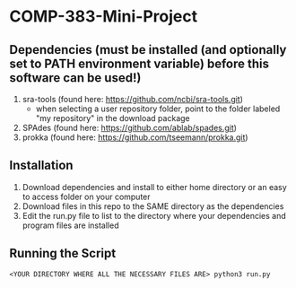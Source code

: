 # COMP-383-Mini-Project

## Dependencies (must be installed (and optionally set to PATH environment variable) before this software can be used!)
  1) sra-tools (found here: https://github.com/ncbi/sra-tools.git)
        - when selecting a user repository folder, point to the folder labeled "my repository" in the download package
  3) SPAdes (found here: https://github.com/ablab/spades.git)
  4) prokka (found here: https://github.com/tseemann/prokka.git)

## Installation
  1) Download dependencies and install to either home directory or an easy to access folder on your computer
  2) Download files in this repo to the SAME directory as the dependencies
  3) Edit the run.py file to list to the directory where your dependencies and program files are installed

## Running the Script
```
<YOUR DIRECTORY WHERE ALL THE NECESSARY FILES ARE> python3 run.py
```
